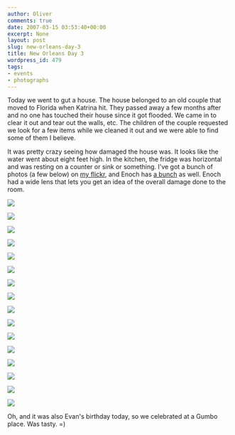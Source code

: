 ```yaml
---
author: Oliver
comments: true
date: 2007-03-15 03:53:40+00:00
excerpt: None
layout: post
slug: new-orleans-day-3
title: New Orleans Day 3
wordpress_id: 479
tags:
- events
- photographs
---
```


Today we went to gut a house.  The house belonged to an old couple that moved to Florida when Katrina hit.  They passed away a few months after and no one has touched their house since it got flooded.  We came in to clear it out and tear out the walls, etc.  The children of the couple requested we look for a few items while we cleaned it out and we were able to find some of them I believe.

It was pretty crazy seeing how damaged the house was.  It looks like the water went about eight feet high.  In the kitchen, the fridge was horizontal and was resting on a counter or sink or something.  I've got a bunch of photos (a few below) on <a href="http://www.flickr.com/photos/owiber/sets/72157600000436901/">my flickr</a>, and Enoch has <a href="http://www.flickr.com/photos/speedye/sets/72157594583686563/">a bunch</a> as well.  Enoch had a wide lens that lets you get an idea of the overall damage done to the room.

<a title="Bookcase - untouched" href="http://flickr.com/photos/owiber/421522063/"><img src="https://farm1.static.flickr.com/154/421522063_935a267167.jpg" /></a>

<a title="Drawer" href="http://flickr.com/photos/owiber/421529478/"><img src="https://farm1.static.flickr.com/180/421529478_dc0e382aaa.jpg" /></a>

<a title="Sofa - untouched" href="http://flickr.com/photos/owiber/421523227/"><img src="https://farm1.static.flickr.com/171/421523227_a41e426452.jpg" /></a>

<a title="Fan" href="http://flickr.com/photos/owiber/421537428/"><img src="https://farm1.static.flickr.com/174/421537428_457c1afe43.jpg" /></a>

<a title="Uh oh" href="http://flickr.com/photos/owiber/421553982/"><img src="https://farm1.static.flickr.com/168/421553982_3f679f9d6e.jpg" /></a>

<a title="Truck" href="http://flickr.com/photos/owiber/421549265/"><img src="https://farm1.static.flickr.com/187/421549265_0295d653a3.jpg" /></a>

<a title="Cleaning" href="http://flickr.com/photos/owiber/421569604/"><img src="https://farm1.static.flickr.com/164/421569604_6db2172348.jpg" /></a>

<a title="Cleaning" href="http://flickr.com/photos/owiber/421564837/"><img src="https://farm1.static.flickr.com/179/421564837_08a7e6618f.jpg" /></a>

<a title="Mary" href="http://flickr.com/photos/owiber/421579457/"><img src="https://farm1.static.flickr.com/147/421579457_4839f58c60.jpg" /></a>

<a title="James is hawt" href="http://flickr.com/photos/owiber/421586413/"><img src="https://farm1.static.flickr.com/123/421586413_4a35ea9b45.jpg" /></a>

<a title="Dresser" href="http://flickr.com/photos/owiber/421587120/"><img src="https://farm1.static.flickr.com/127/421587120_18a8cfc80f.jpg" /></a>

<a title="Please?" href="http://flickr.com/photos/owiber/421590445/"><img src="https://farm1.static.flickr.com/188/421590445_82cb4c0749.jpg" /></a>

<a title="TV" href="http://flickr.com/photos/owiber/421593657/"><img src="https://farm1.static.flickr.com/147/421593657_6b87de180b.jpg" /></a>

<a title="Warriors" href="http://flickr.com/photos/owiber/421603688/"><img src="https://farm1.static.flickr.com/123/421603688_f360622b64.jpg" /></a>

<a title="The Pile (the other side)" href="http://flickr.com/photos/owiber/421637827/"><img src="https://farm1.static.flickr.com/170/421637827_55e8e12bd6.jpg" /></a>

<a title="The Pile" href="http://flickr.com/photos/owiber/421628700/"><img src="https://farm1.static.flickr.com/132/421628700_00db850ada.jpg" /></a>

Oh, and it was also Evan's birthday today, so we celebrated at a Gumbo place.  Was tasty. =)
